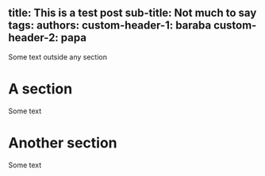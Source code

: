 title: This is a test post
sub-title: Not much to say
tags:
authors:
custom-header-1: baraba
custom-header-2: papa
------

Some text outside any section

# A section

Some text

# Another section

Some text